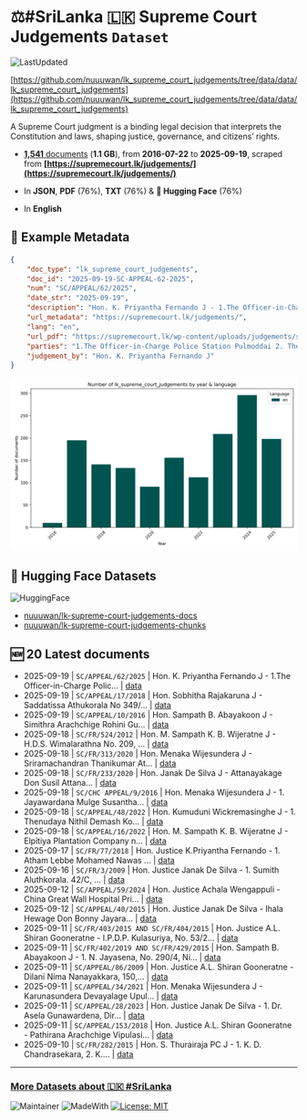 # ⚖️#SriLanka 🇱🇰 Supreme Court Judgements `Dataset`

![LastUpdated](https://img.shields.io/badge/last_updated-2025--09--21_08:04:08-green)

[https://github.com/nuuuwan/lk_supreme_court_judgements/tree/data/data/lk_supreme_court_judgements](https://github.com/nuuuwan/lk_supreme_court_judgements/tree/data/data/lk_supreme_court_judgements)

A Supreme Court judgment is a binding legal decision that interprets the Constitution and laws, shaping justice, governance, and citizens’ rights.

- [**1,541** documents](https://github.com/nuuuwan/lk_supreme_court_judgements/tree/data/data/lk_supreme_court_judgements) (**1.1 GB**), from **2016-07-22** to **2025-09-19**, scraped from **[https://supremecourt.lk/judgements/](https://supremecourt.lk/judgements/)**

- In **JSON**, **PDF** (76%), **TXT** (76%) & **🤗 Hugging Face** (76%)

- In **English**

## 📝 Example Metadata

```json
{
    "doc_type": "lk_supreme_court_judgements",
    "doc_id": "2025-09-19-SC-APPEAL-62-2025",
    "num": "SC/APPEAL/62/2025",
    "date_str": "2025-09-19",
    "description": "Hon. K. Priyantha Fernando J - 1.The Officer-in-Charge Polic...",
    "url_metadata": "https://supremecourt.lk/judgements/",
    "lang": "en",
    "url_pdf": "https://supremecourt.lk/wp-content/uploads/judgements/sc_appeal_62_2025.pdf",
    "parties": "1.The Officer-in-Charge Police Station Pulmoddai 2. The Hon. Attorney General Attorney General\u2019s Department Colombo 12 Respondents - Respondents - Appellants V. Siyaptha Finance PLC, No. 110, Sir James Peiris Mawatha, Colombo 02. Claimant - Petitioner - Appellant - Respondent\n\nView More",
    "judgement_by": "Hon. K. Priyantha Fernando J"
}
```

![Chart](https://raw.githubusercontent.com/nuuuwan/lk_supreme_court_judgements/refs/heads/data/data/lk_supreme_court_judgements/docs_by_year_and_lang.png)

## 🤗 Hugging Face Datasets

![HuggingFace](https://img.shields.io/badge/-HuggingFace-FDEE21?style=for-the-badge&logo=HuggingFace)

- [nuuuwan/lk-supreme-court-judgements-docs](https://huggingface.co/datasets/nuuuwan/lk-supreme-court-judgements-docs)
- [nuuuwan/lk-supreme-court-judgements-chunks](https://huggingface.co/datasets/nuuuwan/lk-supreme-court-judgements-chunks)

## 🆕 20 Latest documents

- 2025-09-19 | `SC/APPEAL/62/2025` | Hon. K. Priyantha Fernando J - 1.The Officer-in-Charge Polic... | [data](https://github.com/nuuuwan/lk_supreme_court_judgements/tree/data/data/lk_supreme_court_judgements/2020s/2025/2025-09-19-SC-APPEAL-62-2025)
- 2025-09-19 | `SC/APPEAL/17/2018` | Hon. Sobhitha Rajakaruna J - Saddatissa Athukorala No 349/... | [data](https://github.com/nuuuwan/lk_supreme_court_judgements/tree/data/data/lk_supreme_court_judgements/2020s/2025/2025-09-19-SC-APPEAL-17-2018)
- 2025-09-19 | `SC/APPEAL/10/2016` | Hon. Sampath B. Abayakoon J - Simithra Arachchige Rohini Gu... | [data](https://github.com/nuuuwan/lk_supreme_court_judgements/tree/data/data/lk_supreme_court_judgements/2020s/2025/2025-09-19-SC-APPEAL-10-2016)
- 2025-09-18 | `SC/FR/524/2012` | Hon. M. Sampath K. B. Wijeratne J - H.D.S. Wimalarathna No. 209, ... | [data](https://github.com/nuuuwan/lk_supreme_court_judgements/tree/data/data/lk_supreme_court_judgements/2020s/2025/2025-09-18-SC-FR-524-2012)
- 2025-09-18 | `SC/FR/313/2020` | Hon. Menaka Wijesundera J - Sriramachandran Thanikumar At... | [data](https://github.com/nuuuwan/lk_supreme_court_judgements/tree/data/data/lk_supreme_court_judgements/2020s/2025/2025-09-18-SC-FR-313-2020)
- 2025-09-18 | `SC/FR/233/2020` | Hon. Janak De Silva J - Attanayakage Don Susil Attana... | [data](https://github.com/nuuuwan/lk_supreme_court_judgements/tree/data/data/lk_supreme_court_judgements/2020s/2025/2025-09-18-SC-FR-233-2020)
- 2025-09-18 | `SC/CHC APPEAL/9/2016` | Hon. Menaka Wijesundera J - 1. Jayawardana Mulge Susantha... | [data](https://github.com/nuuuwan/lk_supreme_court_judgements/tree/data/data/lk_supreme_court_judgements/2020s/2025/2025-09-18-SC-CHC-APPEAL-9-2016)
- 2025-09-18 | `SC/APPEAL/48/2022` | Hon. Kumuduni Wickremasinghe J - 1. Thenudaya Nithil Demash Ko... | [data](https://github.com/nuuuwan/lk_supreme_court_judgements/tree/data/data/lk_supreme_court_judgements/2020s/2025/2025-09-18-SC-APPEAL-48-2022)
- 2025-09-18 | `SC/APPEAL/16/2022` | Hon. M. Sampath K. B. Wijeratne J - Elpitiya Plantation Company n... | [data](https://github.com/nuuuwan/lk_supreme_court_judgements/tree/data/data/lk_supreme_court_judgements/2020s/2025/2025-09-18-SC-APPEAL-16-2022)
- 2025-09-17 | `SC/FR/77/2018` | Hon. Justice K.Priyantha Fernando - 1. Atham Lebbe Mohamed Nawas ... | [data](https://github.com/nuuuwan/lk_supreme_court_judgements/tree/data/data/lk_supreme_court_judgements/2020s/2025/2025-09-17-SC-FR-77-2018)
- 2025-09-16 | `SC/FR/3/2009` | Hon. Justice Janak De Silva - 1. Sumith Aluthkorala. 42/C, ... | [data](https://github.com/nuuuwan/lk_supreme_court_judgements/tree/data/data/lk_supreme_court_judgements/2020s/2025/2025-09-16-SC-FR-3-2009)
- 2025-09-12 | `SC/APPEAL/59/2024` | Hon. Justice Achala Wengappuli - China Great Wall Hospital Pri... | [data](https://github.com/nuuuwan/lk_supreme_court_judgements/tree/data/data/lk_supreme_court_judgements/2020s/2025/2025-09-12-SC-APPEAL-59-2024)
- 2025-09-12 | `SC/APPEAL/40/2015` | Hon. Justice Janak De Silva - Ihala Hewage Don Bonny Jayara... | [data](https://github.com/nuuuwan/lk_supreme_court_judgements/tree/data/data/lk_supreme_court_judgements/2020s/2025/2025-09-12-SC-APPEAL-40-2015)
- 2025-09-11 | `SC/FR/403/2015 AND SC/FR/404/2015` | Hon. Justice A.L. Shiran Gooneratne - I.P.D.P. Kulasuriya, No. 53/2... | [data](https://github.com/nuuuwan/lk_supreme_court_judgements/tree/data/data/lk_supreme_court_judgements/2020s/2025/2025-09-11-SC-FR-403-2015-AND-SC-F-6d6cc413)
- 2025-09-11 | `SC/FR/402/2019 AND SC/FR/429/2015` | Hon. Sampath B. Abayakoon J - 1. N. Jayasena, No. 290/4, Ni... | [data](https://github.com/nuuuwan/lk_supreme_court_judgements/tree/data/data/lk_supreme_court_judgements/2020s/2025/2025-09-11-SC-FR-402-2019-AND-SC-F-0b1269f2)
- 2025-09-11 | `SC/APPEAL/86/2009` | Hon. Justice A.L. Shiran Gooneratne - Dilani Nima Nanayakkara, 150,... | [data](https://github.com/nuuuwan/lk_supreme_court_judgements/tree/data/data/lk_supreme_court_judgements/2020s/2025/2025-09-11-SC-APPEAL-86-2009)
- 2025-09-11 | `SC/APPEAL/34/2021` | Hon. Menaka Wijesundera J - Karunasundera Devayalage Upul... | [data](https://github.com/nuuuwan/lk_supreme_court_judgements/tree/data/data/lk_supreme_court_judgements/2020s/2025/2025-09-11-SC-APPEAL-34-2021)
- 2025-09-11 | `SC/APPEAL/28/2023` | Hon. Justice Janak De Silva - 1. Dr. Asela Gunawardena, Dir... | [data](https://github.com/nuuuwan/lk_supreme_court_judgements/tree/data/data/lk_supreme_court_judgements/2020s/2025/2025-09-11-SC-APPEAL-28-2023)
- 2025-09-11 | `SC/APPEAL/153/2018` | Hon. Justice A.L. Shiran Gooneratne - Pathirana Arachchige Vipulasi... | [data](https://github.com/nuuuwan/lk_supreme_court_judgements/tree/data/data/lk_supreme_court_judgements/2020s/2025/2025-09-11-SC-APPEAL-153-2018)
- 2025-09-10 | `SC/FR/282/2015` | Hon. S. Thurairaja PC J - 1. K. D. Chandrasekara, 2. K.... | [data](https://github.com/nuuuwan/lk_supreme_court_judgements/tree/data/data/lk_supreme_court_judgements/2020s/2025/2025-09-10-SC-FR-282-2015)

---

### [More Datasets about 🇱🇰 #SriLanka](https://github.com/nuuuwan/lk_datasets)

![Maintainer](https://img.shields.io/badge/maintainer-nuuuwan-red)
![MadeWith](https://img.shields.io/badge/made_with-python-blue)
[![License: MIT](https://img.shields.io/badge/License-MIT-yellow.svg)](https://opensource.org/licenses/MIT)
